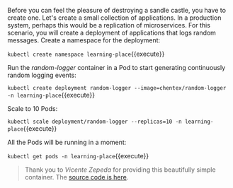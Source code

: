 Before you can feel the pleasure of destroying a sandle castle, you have to create one. Let's create a small collection of applications. In a production system, perhaps this would be a replication of microservices. For this scenario, you will create a deployment of applications that logs random messages. Create a namespace for the deployment:

`kubectl create namespace learning-place`{{execute}}

Run the _random-logger_ container in a Pod to start generating continuously random logging events:

`kubectl create deployment random-logger --image=chentex/random-logger -n learning-place`{{execute}}

Scale to 10 Pods:

`kubectl scale deployment/random-logger --replicas=10 -n learning-place`{{execute}}

All the Pods will be running in a moment:

`kubectl get pods -n learning-place`{{execute}}

> Thank you to _Vicente Zepeda_ for providing this beautifully simple container. The [source code is here](https://github.com/chentex/random-logger).
